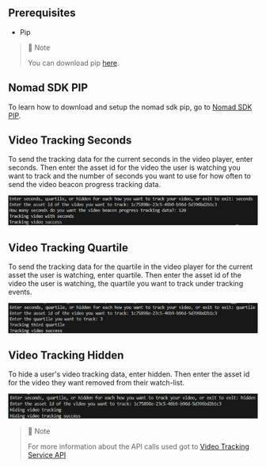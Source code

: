 ## Prerequisites

- Pip

> 📘 Note
> 
> You can download pip [here](https://pip.pypa.io/en/stable/installation/).

## Nomad SDK PIP

To learn how to download and setup the nomad sdk pip, go to [Nomad SDK PIP](https://github.com/Nomad-Media/nomad-sdk/tree/main/nomad-sdk-pip).

## Video Tracking Seconds

To send the tracking data for the current seconds in the video player, enter seconds. Then enter the asset id for the video the user is watching you want to track and the number of seconds you want to use for how often to send the video beacon progress tracking data.

![](images/video-tracking-seconds.png)

## Video Tracking Quartile

To send the tracking data for the quartile in the video player for the current asset the user is watching, enter quartile. Then enter the asset id of the video the user is watching, the quartile you want to track under tracking events.

![](images/video-tracking-quartile.png)

## Video Tracking Hidden

To hide a user's video tracking data, enter hidden. Then enter the asset id for the video they want removed from their watch-list.

![](images/video-tracking-hidden.png)

> 📘 Note
> 
> For more information about the API calls used got to [Video Tracking Service API](doc:video-tracking-service-api)